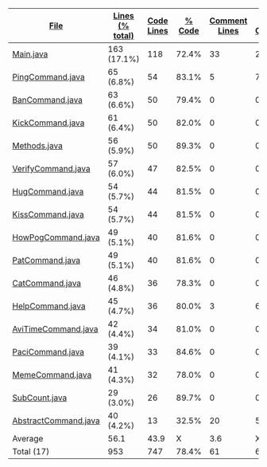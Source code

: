 
|[File](https://github.com/Smaltin/AvilonSubBot/tree/master/statistics%2Ftotal%2Fname_ascending.md%2F)|[Lines (% total)](https://github.com/Smaltin/AvilonSubBot/tree/master/statistics%2Ftotal%2Flines_descending.md%2F)|[Code Lines](https://github.com/Smaltin/AvilonSubBot/tree/master/statistics%2Ftotal%2Fcode_ascending.md%2F)|[% Code](https://github.com/Smaltin/AvilonSubBot/tree/master/statistics%2Ftotal%2Fproportion_code_descending.md%2F)|[Comment Lines](https://github.com/Smaltin/AvilonSubBot/tree/master/statistics%2Ftotal%2Fcomments_descending.md%2F)|[% Comment](https://github.com/Smaltin/AvilonSubBot/tree/master/statistics%2Ftotal%2Fproportion_comments_descending.md%2F)|[Blank Lines](https://github.com/Smaltin/AvilonSubBot/tree/master/statistics%2Ftotal%2Fblanks_descending.md%2F)|[% Blank](https://github.com/Smaltin/AvilonSubBot/tree/master/statistics%2Ftotal%2Fproportion_blanks_descending.md%2F)|
| --- | --- | --- | --- | --- | --- | --- | --- |
|[Main.java](https://github.com/Smaltin/AvilonSubBot/tree/master/src%2Fmain%2Fjava%2Fcom%2Fgithub%2FSmaltin%2FMain.java)|163 (17.1%)|118|72.4%|33|20.2%|12|7.4%|
|[PingCommand.java](https://github.com/Smaltin/AvilonSubBot/tree/master/src%2Fmain%2Fjava%2Fcom%2Fgithub%2FSmaltin%2FCommands%2FPingCommand.java)|65 (6.8%)|54|83.1%|5|7.7%|6|9.2%|
|[BanCommand.java](https://github.com/Smaltin/AvilonSubBot/tree/master/src%2Fmain%2Fjava%2Fcom%2Fgithub%2FSmaltin%2FCommands%2FBanCommand.java)|63 (6.6%)|50|79.4%|0|0.0%|13|20.6%|
|[KickCommand.java](https://github.com/Smaltin/AvilonSubBot/tree/master/src%2Fmain%2Fjava%2Fcom%2Fgithub%2FSmaltin%2FCommands%2FKickCommand.java)|61 (6.4%)|50|82.0%|0|0.0%|11|18.0%|
|[Methods.java](https://github.com/Smaltin/AvilonSubBot/tree/master/src%2Fmain%2Fjava%2Fcom%2Fgithub%2FSmaltin%2FMethods.java)|56 (5.9%)|50|89.3%|0|0.0%|6|10.7%|
|[VerifyCommand.java](https://github.com/Smaltin/AvilonSubBot/tree/master/src%2Fmain%2Fjava%2Fcom%2Fgithub%2FSmaltin%2FCommands%2FVerifyCommand.java)|57 (6.0%)|47|82.5%|0|0.0%|10|17.5%|
|[HugCommand.java](https://github.com/Smaltin/AvilonSubBot/tree/master/src%2Fmain%2Fjava%2Fcom%2Fgithub%2FSmaltin%2FCommands%2FHugCommand.java)|54 (5.7%)|44|81.5%|0|0.0%|10|18.5%|
|[KissCommand.java](https://github.com/Smaltin/AvilonSubBot/tree/master/src%2Fmain%2Fjava%2Fcom%2Fgithub%2FSmaltin%2FCommands%2FKissCommand.java)|54 (5.7%)|44|81.5%|0|0.0%|10|18.5%|
|[HowPogCommand.java](https://github.com/Smaltin/AvilonSubBot/tree/master/src%2Fmain%2Fjava%2Fcom%2Fgithub%2FSmaltin%2FCommands%2FHowPogCommand.java)|49 (5.1%)|40|81.6%|0|0.0%|9|18.4%|
|[PatCommand.java](https://github.com/Smaltin/AvilonSubBot/tree/master/src%2Fmain%2Fjava%2Fcom%2Fgithub%2FSmaltin%2FCommands%2FPatCommand.java)|49 (5.1%)|40|81.6%|0|0.0%|9|18.4%|
|[CatCommand.java](https://github.com/Smaltin/AvilonSubBot/tree/master/src%2Fmain%2Fjava%2Fcom%2Fgithub%2FSmaltin%2FCommands%2FCatCommand.java)|46 (4.8%)|36|78.3%|0|0.0%|10|21.7%|
|[HelpCommand.java](https://github.com/Smaltin/AvilonSubBot/tree/master/src%2Fmain%2Fjava%2Fcom%2Fgithub%2FSmaltin%2FCommands%2FHelpCommand.java)|45 (4.7%)|36|80.0%|3|6.7%|6|13.3%|
|[AviTimeCommand.java](https://github.com/Smaltin/AvilonSubBot/tree/master/src%2Fmain%2Fjava%2Fcom%2Fgithub%2FSmaltin%2FCommands%2FAviTimeCommand.java)|42 (4.4%)|34|81.0%|0|0.0%|8|19.0%|
|[PaciCommand.java](https://github.com/Smaltin/AvilonSubBot/tree/master/src%2Fmain%2Fjava%2Fcom%2Fgithub%2FSmaltin%2FCommands%2FPaciCommand.java)|39 (4.1%)|33|84.6%|0|0.0%|6|15.4%|
|[MemeCommand.java](https://github.com/Smaltin/AvilonSubBot/tree/master/src%2Fmain%2Fjava%2Fcom%2Fgithub%2FSmaltin%2FCommands%2FMemeCommand.java)|41 (4.3%)|32|78.0%|0|0.0%|9|22.0%|
|[SubCount.java](https://github.com/Smaltin/AvilonSubBot/tree/master/src%2Fmain%2Fjava%2Fcom%2Fgithub%2FSmaltin%2FSubCount.java)|29 (3.0%)|26|89.7%|0|0.0%|3|10.3%|
|[AbstractCommand.java](https://github.com/Smaltin/AvilonSubBot/tree/master/src%2Fmain%2Fjava%2Fcom%2Fgithub%2FSmaltin%2FCommands%2FAbstractCommand.java)|40 (4.2%)|13|32.5%|20|50.0%|7|17.5%|
|Average |56.1|43.9|X|3.6|X|8.5|X|
|Total (17)|953|747|78.4%|61| 6.4%|145|15.2%|